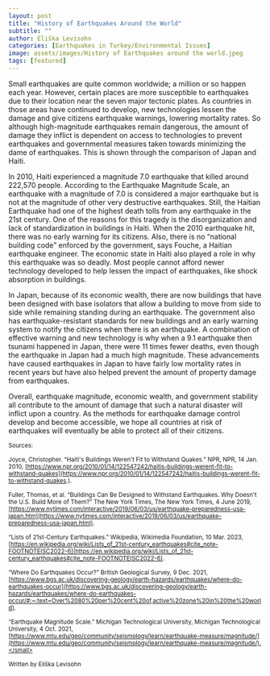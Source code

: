```yaml
---
layout: post
title: "History of Earthquakes Around the World"
subtitle: ""
author: Eliška Levisohn
categories: [Earthquakes in Turkey/Environmental Issues]
image: assets/images/History of Earthquakes around the world.jpeg
tags: [featured]
---
```


Small earthquakes are quite common worldwide; a million or so happen each year. However, certain places are more susceptible to earthquakes due to their location near the seven major tectonic plates. As countries in those areas have continued to develop, new technologies lessen the damage and give citizens earthquake warnings, lowering mortality rates. So although high-magnitude earthquakes remain dangerous, the amount of damage they inflict is dependent on access to technologies to prevent earthquakes and governmental measures taken towards minimizing the dame of earthquakes. This is shown through the comparison of Japan and Haiti.

In 2010, Haiti experienced a magnitude 7.0 earthquake that killed around 222,570 people. According to the Earthquake Magnitude Scale, an earthquake with a magnitude of 7.0 is considered a major earthquake but is not at the magnitude of other very destructive earthquakes. Still, the Haitian Earthquake had one of the highest death tolls from any earthquake in the 21st century. One of the reasons for this tragedy is the disorganization and lack of standardization in buildings in Haiti. When the 2010 earthquake hit, there was no early warning for its citizens. Also, there is no “national building code” enforced by the government, says Fouche, a Haitian earthquake engineer. The economic state in Haiti also played a role in why this earthquake was so deadly. Most people cannot afford newer technology developed to help lessen the impact of earthquakes, like shock absorption in buildings.

In Japan, because of its economic wealth, there are now buildings that have been designed with base isolators that allow a building to move from side to side while remaining standing during an earthquake. The government also has earthquake-resistant standards for new buildings and an early warning system to notify the citizens when there is an earthquake. A combination of effective warning and new technology is why when a 9.1 earthquake then tsunami happened in Japan, there were 11 times fewer deaths, even though the earthquake in Japan had a much high magnitude. These advancements have caused earthquakes in Japan to have fairly low mortality rates in recent years but have also helped prevent the amount of property damage from earthquakes.

Overall, earthquake magnitude, economic wealth, and government stability all contribute to the amount of damage that such a natural disaster will inflict upon a country. As the methods for earthquake damage control develop and become accessible, we hope all countries at risk of earthquakes will eventually be able to protect all of their citizens.

<small> Sources: </small>

<small>Joyce, Christopher. “Haiti's Buildings Weren't Fit to Withstand Quakes.” NPR, NPR, 14 Jan. 2010, [https://www.npr.org/2010/01/14/122547242/haitis-buildings-werent-fit-to-withstand-quakes](https://www.npr.org/2010/01/14/122547242/haitis-buildings-werent-fit-to-withstand-quakes.). </small>

<small>Fuller, Thomas, et al. “Buildings Can Be Designed to Withstand Earthquakes. Why Doesn't the U.S. Build More of Them?” The New York Times, The New York Times, 4 June 2019, [https://www.nytimes.com/interactive/2019/06/03/us/earthquake-preparedness-usa-japan.htm](https://www.nytimes.com/interactive/2019/06/03/us/earthquake-preparedness-usa-japan.html). </small>

<small>“Lists of 21st-Century Earthquakes.” Wikipedia, Wikimedia Foundation, 10 Mar. 2023, [https://en.wikipedia.org/wiki/Lists_of_21st-century_earthquakes#cite_note-FOOTNOTEISC2022-6](https://en.wikipedia.org/wiki/Lists_of_21st-century_earthquakes#cite_note-FOOTNOTEISC2022-6). </small>

<small>“Where Do Earthquakes Occur?” British Geological Survey, 9 Dec. 2021, [https://www.bgs.ac.uk/discovering-geology/earth-hazards/earthquakes/where-do-earthquakes-occur](https://www.bgs.ac.uk/discovering-geology/earth-hazards/earthquakes/where-do-earthquakes-occur/#:~:text=Over%2080%20per%20cent%20of,active%20zone%20in%20the%20world). </small>

<small>“Earthquake Magnitude Scale.” Michigan Technological University, Michigan Technological University, 4 Oct. 2021, [https://www.mtu.edu/geo/community/seismology/learn/earthquake-measure/magnitude/](https://www.mtu.edu/geo/community/seismology/learn/earthquake-measure/magnitude/).</small>

Written by Eliška Levisohn
